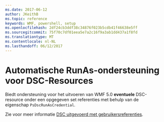 ```yaml
---
ms.date: 2017-06-12
author: JKeithB
ms.topic: reference
keywords: WMF, powershell, setup
ms.openlocfilehash: 2df24cb3ddf38c34876f023b5cdb41f46638e5ff
ms.sourcegitcommit: 75f70c7df01eea5e7a2c16f9a3ab1dd437a1f8fd
ms.translationtype: MT
ms.contentlocale: nl-NL
ms.lasthandoff: 06/12/2017
---
```

# <a name="automatic-runas-support-for-dsc-resources"></a>Automatische RunAs-ondersteuning voor DSC-Resources

Biedt ondersteuning voor het uitvoeren van WMF 5.0 **eventuele** DSC-resource onder een opgegeven set referenties met behulp van de eigenschap `PsDscRunAsCredential`. 

Zie voor meer informatie [DSC uitgevoerd met gebruikersreferenties](https://msdn.microsoft.com/powershell/dsc/runasuser).

